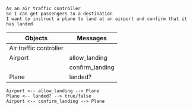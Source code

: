 ```
As an air traffic controller
So I can get passengers to a destination
I want to instruct a plane to land at an airport and confirm that it has landed
```

| Objects | Messages |
|---------|----------|
| Air traffic controller |   |
| Airport | allow_landing |
|         | confirm_landing |
| Plane   | landed?  |

```
Airport <-- allow_landing --> Plane
Plane <-- landed? --> true/false
Airport <-- confirm_landing --> Plane
```

